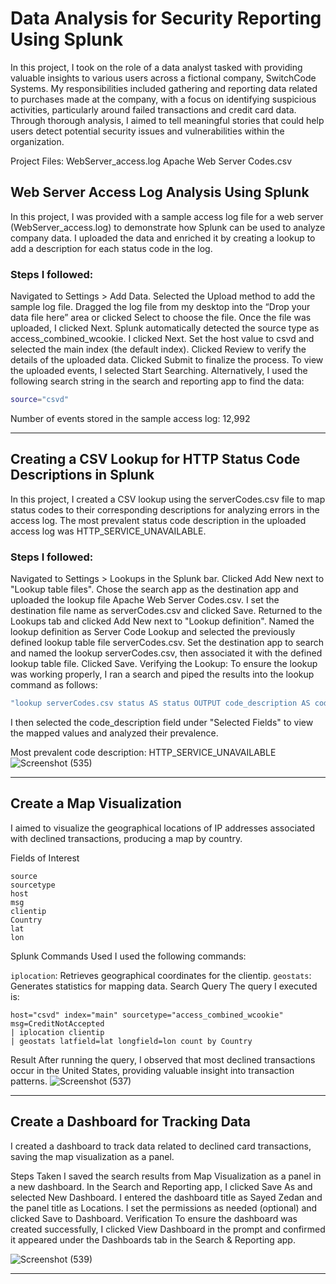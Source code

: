 # Data Analysis for Security Reporting Using Splunk
In this project, I took on the role of a data analyst tasked with providing valuable insights to various users across a fictional company, SwitchCode Systems. My responsibilities included gathering and reporting data related to purchases made at the company, with a focus on identifying suspicious activities, particularly around failed transactions and credit card data. Through thorough analysis, I aimed to tell meaningful stories that could help users detect potential security issues and vulnerabilities within the organization.

Project Files:
WebServer_access.log
Apache Web Server Codes.csv


## Web Server Access Log Analysis Using Splunk


In this project, I was provided with a sample access log file for a web server (WebServer_access.log) to demonstrate how Splunk can be used to analyze company data. I uploaded the data and enriched it by creating a lookup to add a description for each status code in the log.

### **Steps I followed:**


Navigated to Settings > Add Data.
Selected the Upload method to add the sample log file.
Dragged the log file from my desktop into the “Drop your data file here” area or clicked Select to choose the file.
Once the file was uploaded, I clicked Next.
Splunk automatically detected the source type as access_combined_wcookie.
I clicked Next.
Set the host value to csvd and selected the main index (the default index).
Clicked Review to verify the details of the uploaded data.
Clicked Submit to finalize the process.
To view the uploaded events, I selected Start Searching. Alternatively, I used the following search string in the search and reporting app to find the data:
```bash
source="csvd"
```
Number of events stored in the sample access log: 12,992



----------------------------------------------------------------------------------------------------------------------



## **Creating a CSV Lookup for HTTP Status Code Descriptions in Splunk**


In this project, I created a CSV lookup using the serverCodes.csv file to map status codes to their corresponding descriptions for analyzing errors in the access log. The most prevalent status code description in the uploaded access log was HTTP_SERVICE_UNAVAILABLE.

### **Steps I followed:**

Navigated to Settings > Lookups in the Splunk bar.
Clicked Add New next to "Lookup table files".
Chose the search app as the destination app and uploaded the lookup file Apache Web Server Codes.csv. I set the destination file name as serverCodes.csv and clicked Save.
Returned to the Lookups tab and clicked Add New next to "Lookup definition".
Named the lookup definition as Server Code Lookup and selected the previously defined lookup table file serverCodes.csv.
Set the destination app to search and named the lookup serverCodes.csv, then associated it with the defined lookup table file.
Clicked Save.
Verifying the Lookup:
To ensure the lookup was working properly, I ran a search and piped the results into the lookup command as follows:
```bash
"lookup serverCodes.csv status AS status OUTPUT code_description AS code_description"
```
I then selected the code_description field under "Selected Fields" to view the mapped values and analyzed their prevalence.

Most prevalent code description: HTTP_SERVICE_UNAVAILABLE
![Screenshot (535)](https://github.com/user-attachments/assets/e8f58559-2824-4883-95cc-eb2eff559886)

------------------------------------------------------------------------------------------------------------------------------------------------------------------

## Create a Map Visualization

I aimed to visualize the geographical locations of IP addresses associated with declined transactions, producing a map by country.

Fields of Interest
```
source
sourcetype
host
msg
clientip
Country
lat
lon
```
Splunk Commands Used
I used the following commands:

```iplocation```: Retrieves geographical coordinates for the clientip.
```geostats```: Generates statistics for mapping data.
Search Query
The query I executed is:
```
host="csvd" index="main" sourcetype="access_combined_wcookie" msg=CreditNotAccepted
| iplocation clientip
| geostats latfield=lat longfield=lon count by Country
```
Result
After running the query, I observed that most declined transactions occur in the United States, providing valuable insight into transaction patterns.
![Screenshot (537)](https://github.com/user-attachments/assets/f65483a6-ba69-4af6-aaf7-212b39acba7d)

---------------------------------------------------------------------------------------------

## Create a Dashboard for Tracking Data

I created a dashboard to track data related to declined card transactions, saving the map visualization as a panel.

Steps Taken
I saved the search results from  Map Visualization as a panel in a new dashboard.
In the Search and Reporting app, I clicked Save As and selected New Dashboard.
I entered the dashboard title as Sayed Zedan and the panel title as Locations.
I set the permissions as needed (optional) and clicked Save to Dashboard.
Verification
To ensure the dashboard was created successfully, I clicked View Dashboard in the prompt and confirmed it appeared under the Dashboards tab in the Search & Reporting app.


![Screenshot (539)](https://github.com/user-attachments/assets/f0e7192a-650b-4674-9bde-5332d0b4167b)

------------------------------------------------------------------------------------------------------------------------------------





